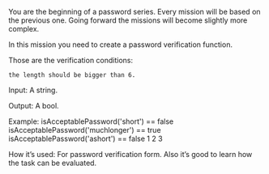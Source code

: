You are the beginning of a password series. Every mission will be based on the previous one. Going forward the missions will become slightly more complex.

In this mission you need to create a password verification function.

Those are the verification conditions:

    the length should be bigger than 6.

Input: A string.

Output: A bool.

Example:
isAcceptablePassword('short') == false
isAcceptablePassword('muchlonger') == true
isAcceptablePassword('ashort') == false
1
2
3

How it’s used: For password verification form. Also it’s good to learn how the task can be evaluated. 
